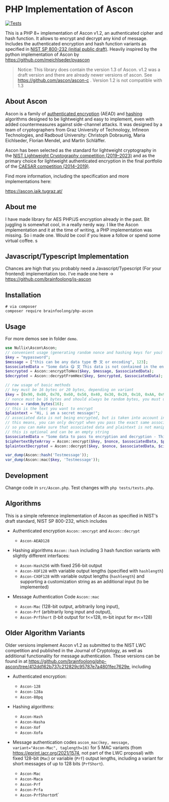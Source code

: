 # PHP Implementation of Ascon

[![Tests](https://github.com/brainfoolong/php-ascon/actions/workflows/tests.yml/badge.svg)](https://github.com/brainfoolong/php-ascon/actions/workflows/tests.yml)

This is a PHP 8+ implementation of Ascon v1.2, an authenticated cipher and hash function.
It allows to encrypt and decrypt any kind of message. Includes the authenticated encryption and hash function variants as specified in [NIST SP 800-232 (initial public draft)](https://csrc.nist.gov/pubs/sp/800/232/ipd).
Heavily inspired by the python implementation of Ascon by https://github.com/meichlseder/pyascon

> Notice: This library does contain the version 1.3 of Ascon. v1.2 was a draft version and there are already newer versions of ascon. See https://github.com/ascon/ascon-c . Version 1.2 is not compatible with 1.3

## About Ascon

Ascon is a family of [authenticated encryption](https://en.wikipedia.org/wiki/Authenticated_encryption) (AEAD)
and [hashing](https://en.wikipedia.org/wiki/Cryptographic_hash_function) algorithms designed to be lightweight and easy
to implement, even with added countermeasures against side-channel attacks.
It was designed by a team of cryptographers from Graz University of Technology, Infineon Technologies, and Radboud
University: Christoph Dobraunig, Maria Eichlseder, Florian Mendel, and Martin Schläffer.

Ascon has been selected as the standard for lightweight cryptography in
the [NIST Lightweight Cryptography competition (2019–2023)](https://csrc.nist.gov/projects/lightweight-cryptography) and
as the primary choice for lightweight authenticated encryption in the final portfolio of
the [CAESAR competition (2014–2019)](https://competitions.cr.yp.to/caesar-submissions.html).

Find more information, including the specification and more implementations here:

https://ascon.iaik.tugraz.at/

## About me

I have made library for AES PHP/JS encryption already in the past. Bit juggling is somewhat cool, in a really nerdy way.
I like the Ascon implementation and it at the time of writing, a PHP implementation was missing. So i made one. Would be
cool if you leave a follow or spend some virtual coffee.
s
## Javascript/Typescript Implementation
Chances are high that you probably need a Javascript/Typescript (For your frontend) implementation too. I've made one here -> https://github.com/brainfoolong/js-ascon

## Installation

    # via composer
    composer require brainfoolong/php-ascon

## Usage

For more demos see in folder `demo`.

```php
use Nullix\Ascon\Ascon;
// convenient usage (generating random nonce and hashing keys for you)
$key = "mypassword";
$message = ["this can be any data type 😎 文 or encoding", 123];
$associatedData = "Some data 😋 文 This data is not contained in the encrypt output but must be passed to both encrypt and decrypt.";
$encrypted = Ascon::encryptToHex($key, $message, $associatedData);
$decrypted = Ascon::decryptFromHex($key, $encrypted, $associatedData);

// raw usage of basic methods
// key must be 16 bytes or 20 bytes, depending on variant
$key = [0x90, 0x80, 0x70, 0x60, 0x50, 0x40, 0x30, 0x20, 0x10, 0xAA, 0x90, 0x90, 0x90, 0x90, 0xCC, 0xEF];
// nonce must be 16 bytes and should always be random bytes, you must use same nonce for encrypt and decrypt the same message
$nonce = random_bytes(16);
// this is the text you want to encrypt
$plaintext = "Hi, i am a secret message!";
// associated data is not being encrypted, but is taken into account in the ciphertext
// this means, you can only decrypt when you pass the exact same associated data to the decrypt function as well
// so you can make sure that associated data and plaintext is not manipulated for given encrypted message
// this is optional and can be an empty string
$associatedData = "Some data to pass to encryption and decryption - This data is not contained in the ciphertext output.";
$ciphertextByteArray = Ascon::encrypt($key, $nonce, $associatedData, $plaintext);
$plaintextDecrypted = Ascon::decrypt($key, $nonce, $associatedData, $ciphertextByteArray);

var_dump(Ascon::hash('Testmessage'));
var_dump(Ascon::mac($key, 'Testmessage'));
```

## Development
Change code in `src/Ascon.php`. Test changes with `php tests/tests.php`.

## Algorithms

This is a simple reference implementation of Ascon as specified in NIST's draft standard, NIST SP 800-232, which includes

* Authenticated encryption `Ascon::encrypt` and `Ascon::decrypt`

  - `Ascon-AEAD128`

* Hashing algorithms `Ascon::hash` including 3 hash function variants with slightly different interfaces:

  - `Ascon-Hash256` with fixed 256-bit output
  - `Ascon-XOF128` with variable output lengths (specified with `hashlength`)
  - `Ascon-CXOF128` with variable output lengths (`hashlength`) and supporting a customization string as an additional input (to be implemented)

* Message Authentication Code `Ascon::mac`

  - `Ascon-Mac` (128-bit output, arbitrarily long input),
  - `Ascon-Prf` (arbitrarily long input and output),
  - `Ascon-PrfShort` (t-bit output for t<=128, m-bit input for m<=128)


## Older Algorithm Variants

Older versions implement Ascon v1.2 as submitted to the NIST LWC competition and published in the Journal of Cryptology, as well as additional functionality for message authentication. These versions can be found in at https://github.com/brainfoolong/php-ascon/tree/412dd162b737c212829c95787e7a4801fec7629e, including

* Authenticated encryption:

  - `Ascon-128`
  - `Ascon-128a`
  - `Ascon-80pq`

* Hashing algorithms:

  - `Ascon-Hash`
  - `Ascon-Hasha`
  - `Ascon-Xof`
  - `Ascon-Xofa`

* Message authentication codes `ascon_mac(key, message, variant="Ascon-Mac", taglength=16)` for 5 MAC variants (from https://eprint.iacr.org/2021/1574, not part of the LWC proposal) with fixed 128-bit (`Mac`) or variable (`Prf`) output lengths, including a variant for short messages of up to 128 bits (`PrfShort`).

  - `Ascon-Mac`
  - `Ascon-Maca`
  - `Ascon-Prf`
  - `Ascon-Prfa`
  - `Ascon-PrfShort`ort`